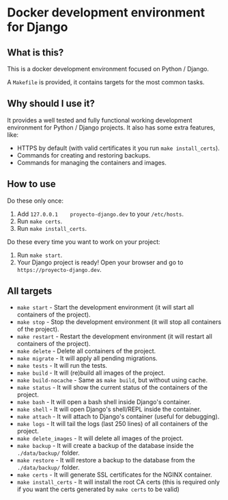 # Docker development environment for Django

## What is this?

This is a docker development environment focused on Python / Django.

A `Makefile` is provided, it contains targets for the most common tasks.

## Why should I use it?

It provides a well tested and fully functional working development environment for Python / Django projects. It also has some extra features, like:

* HTTPS by default (with valid certificates it you run `make install_certs`).
* Commands for creating and restoring backups.
* Commands for managing the containers and images.

## How to use

Do these only once:

1. Add `127.0.0.1    proyecto-django.dev` to your `/etc/hosts`.
3. Run `make certs`.
2. Run `make install_certs`.

Do these every time you want to work on your project:

1. Run `make start`.
2. Your Django project is ready! Open your browser and go to `https://proyecto-django.dev`.

## All targets

* `make start` - Start the development environment (it will start all containers of the project).
* `make stop` - Stop the development environment (it will stop all containers of the project).
* `make restart` - Restart the development environment (it will restart all containers of the project).
* `make delete` - Delete all containers of the project.
* `make migrate` - It will apply all pending migrations.
* `make tests` - It will run the tests.
* `make build` - It will (re)build all images of the project.
* `make build-nocache` - Same as `make build`, but without using cache.
* `make status` - It will show the current status of the containers of the project.
* `make bash` - It will open a bash shell inside Django's container.
* `make shell` - It will open Django's shell/REPL inside the container.
* `make attach` - It will attach to Django's container (useful for debugging).
* `make logs` - It will tail the logs (last 250 lines) of all containers of the project.
* `make delete_images` - It will delete all images of the project.
* `make backup` - It will create a backup of the database inside the `./data/backup/` folder.
* `make restore` - It will restore a backup to the database from the `./data/backup/` folder.
* `make certs` - It will generate SSL certificates for the NGINX container.
* `make install_certs` - It will install the root CA certs (this is required only if you want the certs generated by `make certs` to be valid)